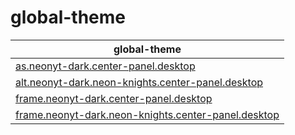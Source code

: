 

# global-theme


| global-theme |
| --- |
| [as.neonyt-dark.center-panel.desktop](asset/overlay/etc/skel/.local/share/plasma/look-and-feel/as.neonyt-dark.center-panel.desktop) |
| [alt.neonyt-dark.neon-knights.center-panel.desktop](asset/overlay/etc/skel/.local/share/plasma/look-and-feel/alt.neonyt-dark.neon-knights.center-panel.desktop) |
| [frame.neonyt-dark.center-panel.desktop](asset/overlay/etc/skel/.local/share/plasma/look-and-feel/frame.neonyt-dark.center-panel.desktop) |
| [frame.neonyt-dark.neon-knights.center-panel.desktop](asset/overlay/etc/skel/.local/share/plasma/look-and-feel/frame.neonyt-dark.neon-knights.center-panel.desktop) |
